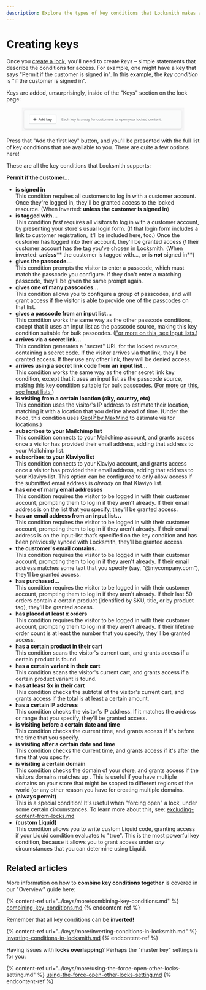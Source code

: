 ```yaml
---
description: Explore the types of key conditions that Locksmith makes available to you!
---
```


# Creating keys

Once you [create a lock](creating-locks.md), you'll need to create _keys_ – simple statements that describe the conditions for access. For example, one might have a key that says "Permit if the customer is signed in". In this example, the _key condition_ is "if the customer is signed in".

Keys are added, unsurprisingly, inside of the "Keys" section on the lock page:

<figure><img src="../.gitbook/assets/creatingKeys1.png" alt=""><figcaption></figcaption></figure>

Press that "Add the first key" button, and you'll be presented with the full list of key conditions that are available to you. There are quite a few options here!

These are all the key conditions that Locksmith supports:

**Permit if the customer...**

* **is signed in**\
  This condition requires all customers to log in with a customer account. Once they're logged in, they'll be granted access to the locked resource. (When inverted: **unless the customer is signed in**)
* **is tagged with…**\
  This condition _first_ requires all visitors to log in with a customer account, by presenting your store's usual login form. (If that login form includes a link to customer registration, it'll be included here, too.) Once the customer has logged into their account, they'll be granted access _if_ their customer account has the tag you've chosen in Locksmith. (When inverted: _**unless**_** the customer is tagged with..., or is **_**not**_** signed in**)
* **gives the passcode…**\
  This condition prompts the visitor to enter a passcode, which must match the passcode you configure. If they don't enter a matching passcode, they'll be given the same prompt again.
* **gives one of many passcodes…**\
  This condition allows you to configure a group of passcodes, and will grant access if the visitor is able to provide one of the passcodes on that list.
* **gives a passcode from an input list…**\
  This condition works the same way as the other passcode conditions, except that it uses an input list as the passcode source, making this key condition suitable for bulk passcodes. ([For more on this, see Input lists.](../tutorials/more/input-lists.md))
* **arrives via a secret link…**\
  This condition generates a "secret" URL for the locked resource, containing a secret code. If the visitor arrives via that link, they'll be granted access. If they use any other link, they will be denied access.
* **arrives using a secret link code from an input list…**\
  This condition works the same way as the other secret link key condition, except that it uses an input list as the passcode source, making this key condition suitable for bulk passcodes. ([For more on this, see Input lists.](../tutorials/more/input-lists.md))
* **is visiting from a certain location (city, country, etc)**\
  This condition uses the visitor's IP address to estimate their location, matching it with a location that you define ahead of time. (Under the hood, this condition uses [GeoIP by MaxMind](https://www.maxmind.com/en/geoip2-services-and-databases) to estimate visitor locations.)
* **subscribes to your Mailchimp list**\
  This condition connects to your Mailchimp account, and grants access once a visitor has provided their email address, adding that address to your Mailchimp list.
* **subscribes to your Klaviyo list**\
  This condition connects to your Klaviyo account, and grants access once a visitor has provided their email address, adding that address to your Klaviyo list. This option can be configured to only allow access if the submitted email address is _already_ on that Klaviyo list.
* **has one of many email addresses**\
  This condition requires the visitor to be logged in with their customer account, prompting them to log in if they aren't already. If their email address is on the list that you specify, they'll be granted access.
* **has an email address from an input list…**\
  This condition requires the visitor to be logged in with their customer account, prompting them to log in if they aren't already. If their email address is on the input-list that’s specified on the key condition and has been previously synced with Locksmith, they'll be granted access.
* **the customer's email contains…**\
  This condition requires the visitor to be logged in with their customer account, prompting them to log in if they aren't already. If their email address matches some text that you specify (say, "@mycompany.com"), they'll be granted access.
* **has purchased…**\
  This condition requires the visitor to be logged in with their customer account, prompting them to log in if they aren't already. If their last 50 orders contain a certain product (identified by SKU, title, or by product tag), they'll be granted access.
* **has placed at least x orders**\
  This condition requires the visitor to be logged in with their customer account, prompting them to log in if they aren't already. If their lifetime order count is at least the number that you specify, they'll be granted access.
* **has a certain product in their cart**\
  This condition scans the visitor's current cart, and grants access if a certain product is found.
* **has a certain variant in their cart**\
  This condition scans the visitor's current cart, and grants access if a certain product variant is found.
* **has at least $x in their cart**\
  This condition checks the subtotal of the visitor's current cart, and grants access if the total is at least a certain amount.
* **has a certain IP address**\
  This condition checks the visitor's IP address. If it matches the address or range that you specify, they'll be granted access.
* **is visiting before a certain date and time**\
  This condition checks the current time, and grants access if it's before the time that you specify.
* **is visiting after a certain date and time**\
  This condition checks the current time, and grants access if it's after the time that you specify.
* **is visiting a certain domain**\
  This condition checks the domain of your store, and grants access if the visitors domains matches up . This is useful if you have multiple domains on your store that might be scoped to different regions of the world (or any other reason you have for creating multiple domains.
* **(always permit)**\
  This is a special condition! It's useful when "forcing open" a lock, under some certain circumstances. To learn more about this, see: [excluding-content-from-locks.md](../keys/more/excluding-content-from-locks.md "mention")
* **(custom Liquid)**\
  This condition allows you to write custom Liquid code, granting access if your Liquid condition evaluates to "true". This is the most powerful key condition, because it allows you to grant access under _any_ circumstances that you can determine using Liquid.

## Related articles

More information on how to **combine key conditions together** is covered in our "Overview" guide here:

{% content-ref url="../keys/more/combining-key-conditions.md" %}
[combining-key-conditions.md](../keys/more/combining-key-conditions.md)
{% endcontent-ref %}

Remember that all key conditions can be **inverted!**

{% content-ref url="../keys/more/inverting-conditions-in-locksmith.md" %}
[inverting-conditions-in-locksmith.md](../keys/more/inverting-conditions-in-locksmith.md)
{% endcontent-ref %}

Having issues with **locks overlapping**? Perhaps the "master key" settings is for you:

{% content-ref url="../keys/more/using-the-force-open-other-locks-setting.md" %}
[using-the-force-open-other-locks-setting.md](../keys/more/using-the-force-open-other-locks-setting.md)
{% endcontent-ref %}
